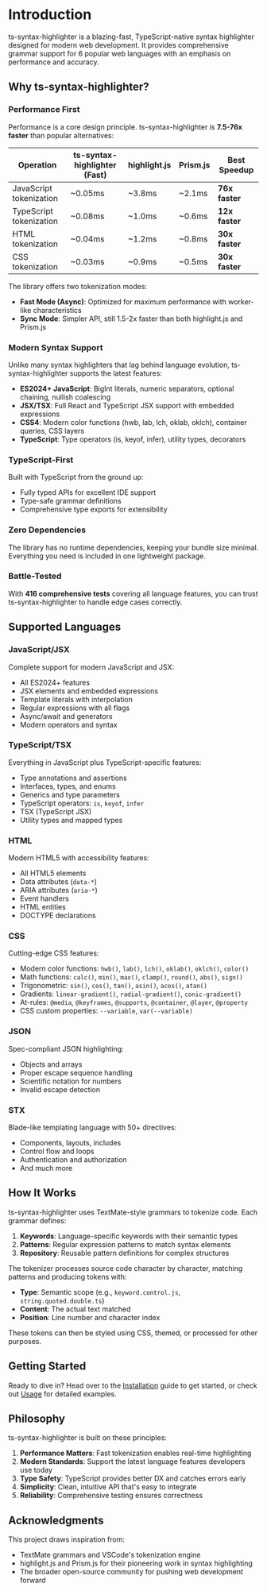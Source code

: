 # Introduction

ts-syntax-highlighter is a blazing-fast, TypeScript-native syntax highlighter designed for modern web development. It provides comprehensive grammar support for 6 popular web languages with an emphasis on performance and accuracy.

## Why ts-syntax-highlighter?

### Performance First

Performance is a core design principle. ts-syntax-highlighter is **7.5-76x faster** than popular alternatives:

| Operation | ts-syntax-highlighter (Fast) | highlight.js | Prism.js | Best Speedup |
|-----------|------------------------------|--------------|----------|--------------|
| JavaScript tokenization | ~0.05ms | ~3.8ms | ~2.1ms | **76x faster** |
| TypeScript tokenization | ~0.08ms | ~1.0ms | ~0.6ms | **12x faster** |
| HTML tokenization | ~0.04ms | ~1.2ms | ~0.8ms | **30x faster** |
| CSS tokenization | ~0.03ms | ~0.9ms | ~0.5ms | **30x faster** |

The library offers two tokenization modes:
- **Fast Mode (Async)**: Optimized for maximum performance with worker-like characteristics
- **Sync Mode**: Simpler API, still 1.5-2x faster than both highlight.js and Prism.js

### Modern Syntax Support

Unlike many syntax highlighters that lag behind language evolution, ts-syntax-highlighter supports the latest features:

- **ES2024+ JavaScript**: BigInt literals, numeric separators, optional chaining, nullish coalescing
- **JSX/TSX**: Full React and TypeScript JSX support with embedded expressions
- **CSS4**: Modern color functions (hwb, lab, lch, oklab, oklch), container queries, CSS layers
- **TypeScript**: Type operators (is, keyof, infer), utility types, decorators

### TypeScript-First

Built with TypeScript from the ground up:
- Fully typed APIs for excellent IDE support
- Type-safe grammar definitions
- Comprehensive type exports for extensibility

### Zero Dependencies

The library has no runtime dependencies, keeping your bundle size minimal. Everything you need is included in one lightweight package.

### Battle-Tested

With **416 comprehensive tests** covering all language features, you can trust ts-syntax-highlighter to handle edge cases correctly.

## Supported Languages

### JavaScript/JSX
Complete support for modern JavaScript and JSX:
- All ES2024+ features
- JSX elements and embedded expressions
- Template literals with interpolation
- Regular expressions with all flags
- Async/await and generators
- Modern operators and syntax

### TypeScript/TSX
Everything in JavaScript plus TypeScript-specific features:
- Type annotations and assertions
- Interfaces, types, and enums
- Generics and type parameters
- TypeScript operators: `is`, `keyof`, `infer`
- TSX (TypeScript JSX)
- Utility types and mapped types

### HTML
Modern HTML5 with accessibility features:
- All HTML5 elements
- Data attributes (`data-*`)
- ARIA attributes (`aria-*`)
- Event handlers
- HTML entities
- DOCTYPE declarations

### CSS
Cutting-edge CSS features:
- Modern color functions: `hwb()`, `lab()`, `lch()`, `oklab()`, `oklch()`, `color()`
- Math functions: `calc()`, `min()`, `max()`, `clamp()`, `round()`, `abs()`, `sign()`
- Trigonometric: `sin()`, `cos()`, `tan()`, `asin()`, `acos()`, `atan()`
- Gradients: `linear-gradient()`, `radial-gradient()`, `conic-gradient()`
- At-rules: `@media`, `@keyframes`, `@supports`, `@container`, `@layer`, `@property`
- CSS custom properties: `--variable`, `var(--variable)`

### JSON
Spec-compliant JSON highlighting:
- Objects and arrays
- Proper escape sequence handling
- Scientific notation for numbers
- Invalid escape detection

### STX
Blade-like templating language with 50+ directives:
- Components, layouts, includes
- Control flow and loops
- Authentication and authorization
- And much more

## How It Works

ts-syntax-highlighter uses TextMate-style grammars to tokenize code. Each grammar defines:

1. **Keywords**: Language-specific keywords with their semantic types
2. **Patterns**: Regular expression patterns to match syntax elements
3. **Repository**: Reusable pattern definitions for complex structures

The tokenizer processes source code character by character, matching patterns and producing tokens with:
- **Type**: Semantic scope (e.g., `keyword.control.js`, `string.quoted.double.ts`)
- **Content**: The actual text matched
- **Position**: Line number and character index

These tokens can then be styled using CSS, themed, or processed for other purposes.

## Getting Started

Ready to dive in? Head over to the [Installation](/install) guide to get started, or check out [Usage](/usage) for detailed examples.

## Philosophy

ts-syntax-highlighter is built on these principles:

1. **Performance Matters**: Fast tokenization enables real-time highlighting
2. **Modern Standards**: Support the latest language features developers use today
3. **Type Safety**: TypeScript provides better DX and catches errors early
4. **Simplicity**: Clean, intuitive API that's easy to integrate
5. **Reliability**: Comprehensive testing ensures correctness

## Acknowledgments

This project draws inspiration from:
- TextMate grammars and VSCode's tokenization engine
- highlight.js and Prism.js for their pioneering work in syntax highlighting
- The broader open-source community for pushing web development forward

